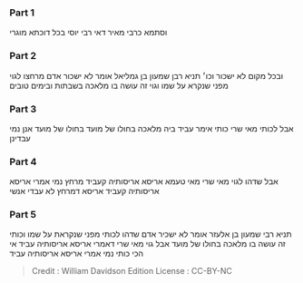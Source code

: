 
### Part 1
וסתמא כרבי מאיר דאי רבי יוסי בכל דוכתא מוגרי

### Part 2
ובכל מקום לא ישכור וכו׳ תניא רבן שמעון בן גמליאל אומר לא ישכור אדם מרחצו לגוי מפני שנקרא על שמו וגוי זה עושה בו מלאכה בשבתות ובימים טובים

### Part 3
אבל לכותי מאי שרי כותי אימר עביד ביה מלאכה בחולו של מועד בחולו של מועד אנן נמי עבדינן

### Part 4
אבל שדהו לגוי מאי שרי מאי טעמא אריסא אריסותיה קעביד מרחץ נמי אמרי אריסא אריסותיה קעביד אריסא דמרחץ לא עבדי אנשי

### Part 5
תניא רבי שמעון בן אלעזר אומר לא ישכיר אדם שדהו לכותי מפני שנקראת על שמו וכותי זה עושה בו מלאכה בחולו של מועד אבל גוי מאי שרי דאמרי אריסא אריסותיה עביד אי הכי כותי נמי אמרי אריסא אריסותיה עביד

>Credit : William Davidson Edition
>License : CC-BY-NC